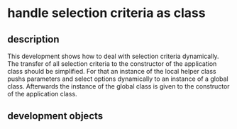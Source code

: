 # handle selection criteria as class
## description
This development shows how to deal with selection criteria dynamically. The transfer of all selection criteria to the constructor of the application class should be simplified. For that an instance of the local helper class pushs parameters and select options dynamically to an instance of a global class. Afterwards the instance of the global class is given to the constructor of the application class.  
## development objects
